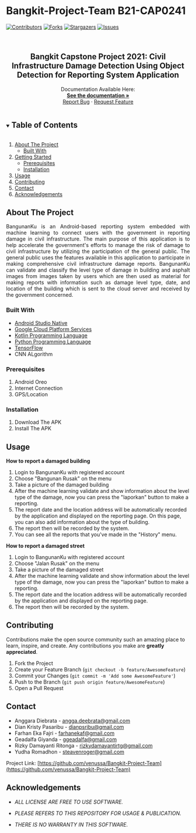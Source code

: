 # Bangkit-Project-Team B21-CAP0241
<!--
*** Thanks for checking out the Best-README-Template. If you have a suggestion
*** that would make this better, please fork the repo and create a pull request
*** or simply open an issue with the tag "enhancement".
*** Thanks again! Now go create something AMAZING! :D
***
***
***
*** To avoid retyping too much info. Search and replace for the following:
*** github_username, repo_name, twitter_handle, email, project_title, project_description
-->

<!-- PROJECT SHIELDS -->
<!--
*** I'm using markdown "reference style" links for readability.
*** Reference links are enclosed in brackets [ ] instead of parentheses ( ).
*** See the bottom of this document for the declaration of the reference variables
*** for contributors-URL, forks-URL, etc. This is an optional, concise syntax you may use.
*** https://www.markdownguide.org/basic-syntax/#reference-style-links
-->

[![Contributors][contributors-shield]][contributors-url]
[![Forks][forks-shield]][forks-url]
[![Stargazers][stars-shield]][stars-url]
[![Issues][issues-shield]][issues-url]

<br />
  <h2 align="center">Bangkit Capstone Project 2021: Civil Infrastructure Damage Detection Using Object Detection for Reporting System Application</h2>

  <p align="center">
    Documentation Available Here:
    <br />
    <a href="https://docs.google.com/document/d/1DUmcNEZsZz3SbS_rNU4qTU7SCRPOxfHXTf71C58rMaU/edit?usp=sharing"><strong>See the documentation »</strong></a>
    <br />
<!--    <br />
    <a href="###">App Demo</a>
-->
    <a href="https://github.com/venussa/Bangkit-Project-Team/issues">Report Bug</a>
    ·
    <a href="https://github.com/venussa/Bangkit-Project-Team/issues">Request Feature</a>
  </p>
</p>



<!-- TABLE OF CONTENTS -->
<details open="open">
  <summary><h2 style="display: inline-block">Table of Contents</h2></summary>
  <ol>
    <li>
      <a href="#about-the-project">About The Project</a>
      <ul>
        <li><a href="#built-with">Built With</a></li>
      </ul>
    </li>
    <li>
      <a href="#getting-started">Getting Started</a>
      <ul>
        <li><a href="#prerequisites">Prerequisites</a></li>
        <li><a href="#installation">Installation</a></li>
      </ul>
    </li>
    <li><a href="#usage">Usage</a></li>
    <li><a href="#contributing">Contributing</a></li>
    <li><a href="#contact">Contact</a></li>
    <li><a href="#acknowledgements">Acknowledgements</a></li>
  </ol>
</details>



<!-- ABOUT THE PROJECT -->
## About The Project
<p align="center">

<div style="text-align: justify">BangunanKu is an Android-based reporting system embedded with machine learning to connect users with the government in reporting damage in civil infrastructure. The main purpose of this application is to help accelerate the government's efforts to manage the risk of damage to civil infrastructure by utilizing the participation of the general public. The general public uses the features available in this application to participate in making comprehensive civil infrastructure damage reports. BangunanKu can validate and classify the level type of damage in building and asphalt images from images taken by users which are then used as material for making reports with information such as damage level type, date, and location of the building which is sent to the cloud server and received by the government concerned.</div>

### Built With

* [Android Studio Native](https://developer.android.com/studio)
* [Google Cloud Platform Services](https://cloud.google.com/gcp)
* [Kotlin Programming Language](https://kotlinlang.org/)
* [Python Programming Language](https://docs.python.org/3/)
* [TensorFlow](https://www.tensorflow.org/overview)
* CNN ALgorithm 


<!-- GETTING STARTED -->

### Prerequisites

1. Android Oreo
2. Internet Connection
3. GPS/Location

### Installation

1. Download The APK
2. Install The APK

<!-- USAGE EXAMPLES -->
## Usage
<B>How to report a damaged building</B>
1. Login to BangunanKu with registered account
2. Choose "Bangunan Rusak" on the menu
3. Take a picture of the damaged building
4. After the machine learning validate and show information about the level type of the damage, now you can press the "laporkan" button to make a reporting.
5. The report date and the location address will be automatically recorded by the application and displayed on the reporting page. On this page, you can also add information about the type of building.
6. The report then will be recorded by the system.
7. You can see all the reports that you've made in the "History" menu.

<B>How to report a damaged street</B>
1. Login to BangunanKu with registered account
2. Choose "Jalan Rusak" on the menu
3. Take a picture of the damaged street
4. After the machine learning validate and show information about the level type of the damage, now you can press the "laporkan" button to make a reporting.
5. The report date and the location address will be automatically recorded by the application and displayed on the reporting page.
6. The report then will be recorded by the system.


<!-- CONTRIBUTING -->
## Contributing

Contributions make the open source community such an amazing place to learn, inspire, and create. Any contributions you make are **greatly appreciated**.

1. Fork the Project
2. Create your Feature Branch (`git checkout -b feature/AwesomeFeature`)
3. Commit your Changes (`git commit -m 'Add some AwesomeFeature'`)
4. Push to the Branch (`git push origin feature/AwesomeFeature`)
5. Open a Pull Request


<!-- CONTACT -->
## Contact

* Anggara Diebrata - [angga.deebrata@gmail.com](https://mail.google.com/mail/u/0/#inbox?compose=new)
* Dian Kristy Pasaribu - [dianpsribu@gmail.com](https://mail.google.com/mail/u/0/#inbox?compose=new)
* Farhan Eka Fajri - [farhanekaf@gmail.com](https://mail.google.com/mail/u/0/#inbox?compose=new)
* Geadalfa Giyanda - [ggeadalfa@gmail.com](https://mail.google.com/mail/u/0/#inbox?compose=new)
* Rizky Damayanti Ritonga - [rizkydamayantirtg@gmail.com](https://mail.google.com/mail/u/0/#inbox?compose=new)
* Yudha Romadhon - [steavenroger@gmail.com](https://mail.google.com/mail/u/0/#inbox?compose=new)

Project Link: [https://github.com/venussa/Bangkit-Project-Team](https://github.com/venussa/Bangkit-Project-Team)


<!-- ACKNOWLEDGEMENTS -->
## Acknowledgements

* _ALL LICENSE ARE FREE TO USE SOFTWARE._  

* _PLEASE REFERS TO THIS REPOSITORY FOR USAGE & PUBLICATION._  

* _THERE IS NO WARRANTY IN THIS SOFTWARE._


<!-- MARKDOWN LINKS & IMAGES -->
<!-- https://www.markdownguide.org/basic-syntax/#reference-style-links -->
[contributors-shield]: https://img.shields.io/github/contributors/venussa/Bangkit-Project-Team.svg?style=for-the-badge
[contributors-url]: https://github.com/venussa/Bangkit-Project-Team/graphs/contributors
[forks-shield]: https://img.shields.io/github/forks/venussa/Bangkit-Project-Team.svg?style=for-the-badge
[forks-url]: https://github.com/venussa/Bangkit-Project-Team/network/members
[stars-shield]: https://img.shields.io/github/stars/venussa/Bangkit-Project-Team.svg?style=for-the-badge
[stars-url]: https://github.com/venussa/Bangkit-Project-Team/stargazers
[issues-shield]: https://img.shields.io/github/issues/venussa/Bangkit-Project-Team.svg?style=for-the-badge
[issues-url]: https://github.com/venussa/Bangkit-Project-Team/issues